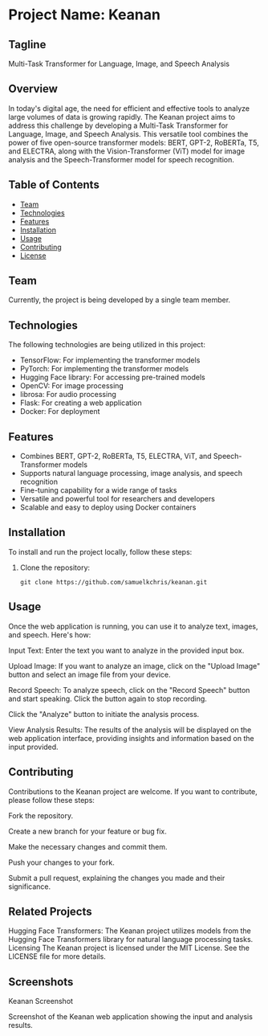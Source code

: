 # Project Name: Keanan

## Tagline
Multi-Task Transformer for Language, Image, and Speech Analysis

## Overview
In today's digital age, the need for efficient and effective tools to analyze large volumes of data is growing rapidly. The Keanan project aims to address this challenge by developing a Multi-Task Transformer for Language, Image, and Speech Analysis. This versatile tool combines the power of five open-source transformer models: BERT, GPT-2, RoBERTa, T5, and ELECTRA, along with the Vision-Transformer (ViT) model for image analysis and the Speech-Transformer model for speech recognition.

## Table of Contents
- [Team](#team)
- [Technologies](#technologies)
- [Features](#features)
- [Installation](#installation)
- [Usage](#usage)
- [Contributing](#contributing)
- [License](#license)

## Team
Currently, the project is being developed by a single team member.

## Technologies
The following technologies are being utilized in this project:
- TensorFlow: For implementing the transformer models
- PyTorch: For implementing the transformer models
- Hugging Face library: For accessing pre-trained models
- OpenCV: For image processing
- librosa: For audio processing
- Flask: For creating a web application
- Docker: For deployment

## Features
- Combines BERT, GPT-2, RoBERTa, T5, ELECTRA, ViT, and Speech-Transformer models
- Supports natural language processing, image analysis, and speech recognition
- Fine-tuning capability for a wide range of tasks
- Versatile and powerful tool for researchers and developers
- Scalable and easy to deploy using Docker containers

## Installation
To install and run the project locally, follow these steps:

1. Clone the repository:
   ```shell
   git clone https://github.com/samuelkchris/keanan.git

## Usage
Once the web application is running, you can use it to analyze text, images, and speech. Here's how:

Input Text: Enter the text you want to analyze in the provided input box.

Upload Image: If you want to analyze an image, click on the "Upload Image" button and select an image file from your device.

Record Speech: To analyze speech, click on the "Record Speech" button and start speaking. Click the button again to stop recording.

Click the "Analyze" button to initiate the analysis process.

View Analysis Results: The results of the analysis will be displayed on the web application interface, providing insights and information based on the input provided.

## Contributing
Contributions to the Keanan project are welcome. If you want to contribute, please follow these steps:

Fork the repository.

Create a new branch for your feature or bug fix.

Make the necessary changes and commit them.

Push your changes to your fork.

Submit a pull request, explaining the changes you made and their significance.

## Related Projects
Hugging Face Transformers: The Keanan project utilizes models from the Hugging Face Transformers library for natural language processing tasks.
Licensing
The Keanan project is licensed under the MIT License. See the LICENSE file for more details.

## Screenshots
Keanan Screenshot

Screenshot of the Keanan web application showing the input and analysis results.
